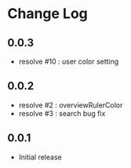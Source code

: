 # Change Log

## 0.0.3
- resolve #10 : user color setting

## 0.0.2
- resolve #2 : overviewRulerColor
- resolve #3 : search bug fix

## 0.0.1

- Initial release